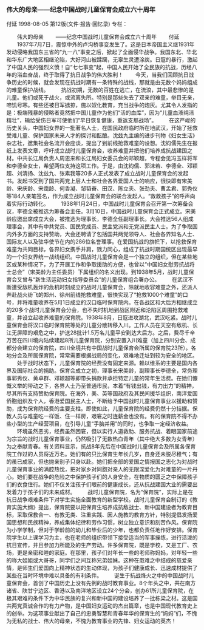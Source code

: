 ### 伟大的母亲——纪念中国战时儿童保育会成立六十周年
付延
1998-08-05
第12版(文件·报告·回忆录)
专栏：

　　伟大的母亲
　　——纪念中国战时儿童保育会成立六十周年
　　付延
　　1937年7月7日，震惊中外的卢沟桥事变发生了。这是日本帝国主义继1931年发动侵略我国东三省的“九一八”事变之后，掀起了全面侵华战争。我国东北、华北和华东广大地区相继沦陷，大好河山被蹂躏，无辜生灵遭涂炭。日寇的暴行，激起了中国人民的强烈义愤！自“七七事变”起，中国人民开始了全民族的抗战，历经八年的浴血奋战，终于取得了抗日战争的伟大胜利！
　　今天，当我们回顾抗日战争历史的时候，就会发现在抗战时期有一条特殊的战线，那就是由无数个妈妈组成的难童保护战线。
　　抗战初期，无数的百姓在逃亡，在流浪，其中最悲惨的是儿童。他们或死于战火，或流离失所。特别是那些失去了双亲的难童，举目无亲，啼饥号寒。有些还被日军掳掠，施以奴化教育，充当战争的炮灰。尤其令人发指的是：极端残暴的侵略者竟然把中国儿童作为他们“活的血库”，因为“儿童血液纯洁精壮”，输给受伤日军可使他们“早日恢复健康，重返支那战场”。
　　在这严峻的历史关头，中国妇女界的一批著名人士，在国民政府临时所在地武汉，开始了拯救受难儿童、保护国家未来人才的探讨和酝酿。沈兹九主编的进步刊物《妇女生活》杂志社，邀集社会名流开会座谈，提出了到前线抢救难童的设想。沈钧儒先生在报纸上发表文章，呼吁成立战时儿童保育会，收养难童并把他们培养成抗战建国之材。中共长江局负责人周恩来和长江局妇女委员会的邓颖超，专程会见冯玉样将军和李德全女士，希望两位支持这项工作。于是，由沈钧儒、郭沫若、李德全、邓颖超、刘清扬、沈兹九、张素我等20多人正式发表了成立战时儿童保育会的发起书。发起书受到了国共两党上层人士和社会各界爱国人士的响应，很快即有宋美龄、宋庆龄、宋霭龄、何香凝、邹韬奋、田汉、陈立夫、张劲夫、曹孟君、郭秀仪等184人亲笔签名，作为成立战时儿童保育会的联合发起人。“救救孩子”的呼声向着实际行动转化。
　　1938年1月24日，中国战时儿童保育会召开第一次筹备会议，李德全被推选为筹备会主任。3月10日，中国战时儿童保育会正式成立。宋美龄应邀出席成立大会，被推选为理事长，李德全任副理事长。大会推选56人组成理事会，其中有中共党员、国民党成员、民主党派和无党派民主人士。为了争取国内外多方面的支持赞助，大会还聘请了包括国共两党领导人、社会各界知名人士、国际友人以及驻华使节在内的286位名誉理事。在爱国抗战的旗帜下，以抢救保育难童为共同目标，各界妇女携手并肩，戮力同心，组成了抗战时期国统区出现最早的一个妇女界统一战线组织。中国战时儿童保育会是一个独立的组织，但在某些地区或某种情况下，为了开展工作和争取援助的方便，也曾以“中国妇女慰劳抗战将士总会”（宋美龄为主任委员）下属组织的名义出现。到1938年5月，战时儿童保育会又曾与“新生活运动妇女指导委员会”的儿童保育组合署办公。
　　在武汉不断遭受敌机轰炸的危机时刻成立的战时儿童保育会，除就地收容难童之外，还派人奔赴战火纷飞的郑州、徐州前线抢救难童，很快实现了“抢救1000个难童”的口号，并将难童收养在5月1日成立的汉口临时保育院内。在各战区和大后方相继成立的20多个战时儿童保育会分会，也不失时机地到战区附近和沦陷区周围抢救难童，并设立起收养难童的保育院。1938年8月，日寇进攻湖北，武汉吃紧。战时儿童保育会将汉口临时保育院等处的儿童分散转移入川。工作人员在天空有敌机、长江无屏障的艰危之中，护送28批计1.5万名儿童平安到达大后方。之后，费尽千辛万苦在四川境内陆续建起8所儿童保育院，分别安置入川难童（加上四川分会、成都分会建立的保育院，四川全境共有中国战时儿童保育会所属的保育院23所）。各地分会及所属保育院，常常需要根据战局的变化，艰难地迁址到较为安全的地区。
　　处于战时状态下，儿童保育院的经费没有固定来源。赖以维系的主要是国内各界及国际社会的捐助。保育会成立之初，理事长宋美龄，副理事长李德全，常务理事郭秀仪、黄卓群、邓颖超等即带头捐款并承担特定儿童的常年生活费。在她们慷慨义举的带动之下，各界人士乃至普通市民，本着“有钱出钱，有力出力”的精神，尽其所有支持赞助保育院。在海外，美、英等国政府及其民间援华组织，南洋爱国侨胞组织及个人，香港爱国民主人士，不断给予中国战时儿童保育事业以援助和赞助，成为保育院经费的主要支柱。即使如此，儿童保育院的经费仍然十分拮据。保教人员与难童吃一样饭、住一样房，艰窘之时连薪金也没有。有的保育院不得不办些小型的生产经营项目，在引导儿童“手脑并用”的同时，也争取一定经济收益。
　　环境虽然恶劣，经费虽然困窘，但以实行人道救助、服务抗战、着眼国家前途为宗旨的战时儿童保育事业，仍然吸引了无数热血青年（其中绝大多数为女青年）为之奉献青春。有关资料显示，抗战8年先后在中国战时儿童保育会及所属各保育院工作过的人员将近万名。她们有的只比保育生年长几岁，自身还未脱尽稚气；有的虽已成家，但也抛亲别子只身以赴。她们把全部的爱国之情报国之志化为对战时儿童保育事业的满腔热忱，把对家乡对同胞对亲人的无限深爱化为对难童的一片丹心。她们要在战争的危险之中保护孩子们的人身安全，在物质的匮乏之中保障孩子们的衣食住行。她们不仅关注孩子们眼前的健康成长，还从抗战建国大业的需要出发着力于孩子们的未来成材。
　　战时儿童保育院，名为“保育院”，实际上是在抗日战争艰难条件下对学生实施全面教育的新型学校。战时儿童保育会制订的《教育实施大纲》提出，保育院要以把保育生培养成抗敌战士、新中国建设者为教育目标，采取保教合一、有教无类、注重实践、因人施教的教育方针，特别提倡发扬爱国思想和民族精神，养成集体纪律和劳作习惯，树立独立意识和刻苦作风。保育院为小学学制，但对于学龄前的幼儿和毕业后的少年，也都负责任地作好安排。保育院学生以上课学习为主，也在老师的组织带领下接受适当的军事操练，进行活泼的抗日宣传，并且参加力所能及的生产劳动。许多保育院，既是学校，又是工厂、农场，更是亲密和睦的家庭。在那里，孩子们对年长一些的老师称妈妈，对年轻一些的称大姐姐或大哥哥，同学们之间互称兄弟姐妹。这种在患难之中结成的慈爱亲情，是师生们爱国向上精神状态的生动体现，为孩子们健康成长、迅速成材提供了某些在当时环境中难以具备的有利条件。
　　诞生于抗战烽火之中的中国战时儿童保育会，首创了中国历史上没有先例的战时教育事业。8个年头之中，共在南方诸省、陕甘宁边区、香港以及南洋地区设立24个分会，创办61所儿童保育院，在极其艰难的条件下为中华民族的复兴和新中国的建设培养了一批栋梁之材。这是国共两党真诚合作的有力产物，是中国妇女运动的杰出篇章，也是中国现代教育史上的创举。为这项事业献出了自己的忠勇智慧和青春年华的保育生的“妈妈”们，不愧为无私的战士、伟大的母亲，不愧为教育事业的先锋、妇女运动的英杰！
